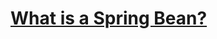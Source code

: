 # [What is a Spring Bean?](https://www.codecademy.com/courses/learn-spring/articles/what-is-a-spring-bean)

